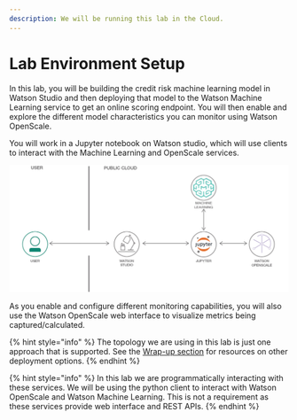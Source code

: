 ```yaml
---
description: We will be running this lab in the Cloud.
---
```


# Lab Environment Setup

In this lab, you will be building the credit risk machine learning model in Watson Studio and then deploying that model to the Watson Machine Learning service to get an online scoring endpoint. You will then enable and explore the different model characteristics you can monitor using Watson OpenScale.  

You will work in a Jupyter notebook on Watson studio, which will use clients to interact with the Machine Learning and OpenScale services.

![](../.gitbook/assets/architecture.png)

As you enable and configure different monitoring capabilities, you will also use the Watson OpenScale web interface to visualize metrics being captured/calculated.

{% hint style="info" %}
The topology we are using in this lab is just one approach that is supported. See the [Wrap-up section](../wrap-up.md) for resources on other deployment options.
{% endhint %}

{% hint style="info" %}
In this lab we are programmatically interacting with these services. We will be using the python client to interact with Watson OpenScale and Watson Machine Learning. This is not a requirement as these services provide web interface and REST APIs.
{% endhint %}


